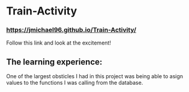 # Train-Activity

### https://jmichael96.github.io/Train-Activity/
Follow this link and look at the excitement!

## The learning experience:
One of the largest obsticles I had in this project was being able to asign values to 
the functions I was calling from the database. 
